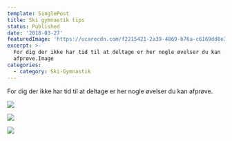 ```yaml
---
template: SinglePost
title: Ski gymnastik tips
status: Published
date: '2018-03-27'
featuredImage: 'https://ucarecdn.com/f2215421-2a39-4869-b76a-c6169dd8e343/'
excerpt: >-
  For dig der ikke har tid til at deltage er her nogle øvelser du kan
  afprøve.Image
categories:
  - category: Ski-Gymnastik
---
```

For dig der ikke har tid til at deltage er her nogle øvelser du kan afprøve.

![](https://ucarecdn.com/7bb35486-4fc7-4421-91e2-b457e6778667/)

![](https://ucarecdn.com/fb19501a-4cb1-422a-8320-eda639fd1a06/)

![](https://ucarecdn.com/7f0164d9-313e-4547-b1d7-ff2d4ff3e260/)
